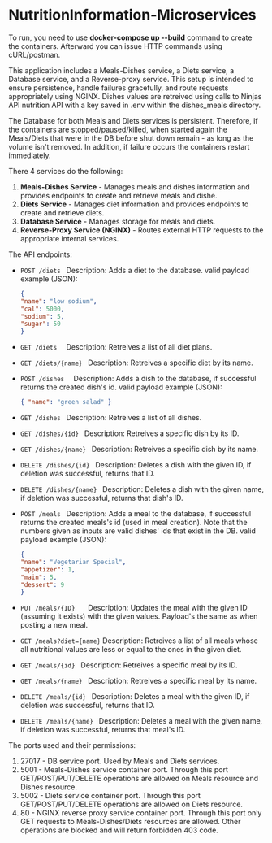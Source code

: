# NutritionInformation-Microservices

To run, you need to use **docker-compose up --build** command to create the containers.
Afterward you can issue HTTP commands using cURL/postman.

This application includes a Meals-Dishes service, a Diets service, a Database service, and a Reverse-proxy service. This setup is intended to ensure persistence, handle failures gracefully, and route requests appropriately using NGINX. Dishes values are retreived using calls to Ninjas API nutrition API with a key saved in .env within the dishes_meals directory.

The Database for both Meals and Diets services is persistent. Therefore, if the containers are stopped/paused/killed, when started again the Meals/Diets that were in the DB before shut down remain - as long as the volume isn't removed. In addition, if failure occurs the containers restart immediately.

There 4 services do the following:

1. **Meals-Dishes Service** - Manages meals and dishes information and provides endpoints to create and retrieve meals and dishe.
2. **Diets Service** - Manages diet information and provides endpoints to create and retrieve diets.
3. **Database Service** - Manages storage for meals and diets.
4. **Reverse-Proxy Service (NGINX)** - Routes external HTTP requests to the appropriate internal services.

The API endpoints:

* `POST /diets `
  Description: Adds a diet to the database.
  valid payload example (JSON):

  ```JSON
  {
  "name": "low sodium",
  "cal": 5000,
  "sodium": 5,
  "sugar": 50
  }
  ```
* `GET /diets  `
  Description: Retreives a list of all diet plans.
* `GET /diets/{name} `
  Description: Retreives a specific diet by its name.
* `POST /dishes  `
  Description: Adds a dish to the database, if successful returns the created dish's id.
  valid payload example (JSON):

  ```json
  { "name": "green salad" }
  ```
* `GET /dishes `
  Description: Retreives a list of all dishes.
* `GET /dishes/{id} `
  Description: Retreives a specific dish by its ID.
* `GET /dishes/{name} `
  Description: Retreives a specific dish by its name.
* `DELETE /dishes/{id} `
  Description: Deletes a dish with the given ID, if deletion was successful, returns that ID.
* `DELETE /dishes/{name} `
  Description: Deletes a dish with the given name, if deletion was successful, returns that dish's ID.
* `POST /meals `
  Description: Adds a meal to the database, if successful returns the created meals's id (used in meal creation).
  Note that the numbers given as inputs are valid dishes' ids that exist in the DB.
  valid payload example (JSON):

  ```json
  {
  "name": "Vegetarian Special",
  "appetizer": 1,
  "main": 5,
  "dessert": 9
  }
  ```
* `PUT /meals/{ID}   `
  Description: Updates the meal with the given ID (assuming it exists) with the given values.
  Payload's the same as when posting a new meal.
* `GET /meals?diet={name}`
  Description: Retreives a list of all meals whose all nutritional values are less or equal to the ones in the given diet.
* `GET /meals/{id} `
  Description: Retreives a specific meal by its ID.
* `GET /meals/{name} `
  Description: Retreives a specific meal by its name.
* `DELETE /meals/{id} `
  Description: Deletes a meal with the given ID, if deletion was successful, returns that ID.
* `DELETE /meals/{name} `
  Description: Deletes a meal with the given name, if deletion was successful, returns that meal's ID.

The ports used and their permissions:

1. 27017 - DB service port. Used by Meals and Diets services.
2. 5001 - Meals-Dishes service container port. Through this port GET/POST/PUT/DELETE operations are allowed on Meals resource and Dishes resource.
3. 5002 - Diets service container port. Through this port GET/POST/PUT/DELETE operations are allowed on Diets resource.
4. 80 - NGINX reverse proxy service container port. Through this port only GET requests to Meals-Dishes/Diets resources are allowed. Other operations are blocked and will return forbidden 403 code.
